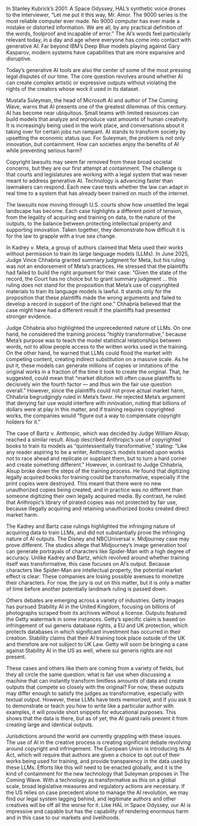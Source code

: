 In Stanley Kubrick’s 2001: A Space Odyssey, HAL’s synthetic voice drones to the Interviewer, “Let me put it this way, Mr. Amor. The 9000 series is the most reliable computer ever made. No 9000 computer has ever made a mistake or distorted information. We are all, by any practical definition of the words, foolproof and incapable of error.”  The AI’s words feel particularly relevant today, in a day and age where everyone has come into contact with generative AI. Far beyond IBM’s Deep Blue models playing against Gary Kasparov, modern systems have capabilities that are more expansive and disruptive.

Today’s generative AI tools are also the center of some of the most pressing legal disputes of our time. The core question revolves around whether AI can create complex artistic or expressive outputs without violating the rights of the creators whose work it used in its dataset.

Mustafa Suleyman, the head of Microsoft AI and author of The Coming Wave, warns that AI presents one of the greatest dilemmas of this century. AI has become near ubiquitous. Small teams with limited resources can build models that analyze and reproduce vast amounts of human creativity. It is increasingly being used in the work place, and conversations about it taking over for certain jobs run rampant. AI stands to transform society by upsetting the economic status quo. For Suleyman, the problem is not only innovation, but containment. How can societies enjoy the benefits of AI while preventing serious harm?

Copyright lawsuits may seem far removed from these broad societal concerns, but they are our first attempt at containment. The challenge is that courts and legislatures are working with a legal system that was never meant to address generative AI. Technology is advancing faster than lawmakers can respond. Each new case tests whether the law can adapt in real time to a system that has already been trained on much of the internet.

The lawsuits now moving through U.S. courts show how unsettled the legal landscape has become. Each case highlights a different point of tension, from the legality of acquiring and training on data, to the nature of the outputs, to the balance between protecting intellectual property and supporting innovation. Taken together, they demonstrate how difficult it is for the law to grapple with a true sea change.

In Kadrey v. Meta, a group of authors claimed that Meta used their works without permission to train its large language models (LLMs). In June 2025, Judge Vince Chhabria granted summary judgment for Meta, but his ruling was not an endorsement of Meta’s practices. He stressed that the plaintiffs had failed to build the right argument for their case: “Given the state of the record, the Court has no choice but to grant summary judgment … this ruling does not stand for the proposition that Meta’s use of copyrighted materials to train its language models is lawful. It stands only for the proposition that these plaintiffs made the wrong arguments and failed to develop a record in support of the right one.” Chhabria believed that the case might have had a different result if the plaintiffs had presented stronger evidence.

Judge Chhabria also highlighted the unprecedented nature of LLMs. On one hand, he considered the training process “highly transformative,” because Meta’s purpose was to teach the model statistical relationships between words, not to allow people access to the written works used in the training. On the other hand, he warned that LLMs could flood the market with competing content, creating indirect substitution on a massive scale. As he put it, these models can generate millions of copies or imitations of the original works in a fraction of the time it took to create the original. That, he suggested, could mean that “market dilution will often cause plaintiffs to decisively win the fourth factor — and thus win the fair use question overall.” However, since the plaintiffs could not prove actual market harm, Chhabria begrudgingly ruled in Meta’s favor. He rejected Meta’s argument that denying fair use would interfere with innovation, noting that billions of dollars were at play in this matter, and if training requires copyrighted works, the companies would “figure out a way to compensate copyright holders for it.”

The case of Bartz v. Anthropic, which was decided by Judge William Alsup, reached a similar result. Alsup described Anthropic’s use of copyrighted books to train its models as “quintessentially transformative,” stating: “Like any reader aspiring to be a writer, Anthropic’s models trained upon works not to race ahead and replicate or supplant them, but to turn a hard corner and create something different.” However, in contrast to Judge Chhabria, Alsup broke down the steps of the training process. He found that digitizing legally acquired books for training could be transformative, especially if the print copies were destroyed. This meant that there were no new unauthorized copies being created, and in practice was no different than someone digitizing their own legally acquired media. By contrast, he ruled that Anthropic’s library of pirated copies was not protected by fair use, because illegally acquiring and retaining unauthorized books created direct market harm. 

The Kadrey and Bartz case rulings highlighted the infringing nature of acquiring data to train LLMs, and did not substantially prove the infringing nature of AI outputs. The Disney and NBCUniversal v. Midjourney case may prove different. The studios allege that Midjourney’s image generation tool can generate portrayals of characters like Spider-Man with a high degree of accuracy. Unlike Kadrey and Bartz, which revolved around whether training itself was transformative, this case focuses on AI’s output. Because characters like Spider-Man are intellectual property, the potential market effect is clear: These companies are losing possible avenues to monetize their characters. For now, the jury is out on this matter, but it is only a matter of time before another potentially landmark ruling is passed down. 

Others debates are emerging across a variety of industries. Getty Images has pursued Stability AI in the United Kingdom, focusing on billions of photographs scraped from its archives without a license. Outputs featured the Getty watermark in some instances. Getty’s specific claim is based on infringement of sui generis database rights, a EU and UK protection, which protects databases in which significant investment has occurred in their creation. Stability claims that their AI training took place outside of the UK and therefore are not subject to UK Law. Getty will soon be bringing a case against Stability AI in the US as well, where sui generis rights are not present. 

These cases and others like them are coming from a variety of fields, but they all circle the same question: what is fair use when discussing a machine that can instantly transform limitless amounts of data and create outputs that compete so closely with the original? For now, these outputs may differ enough to satisfy the judges as transformative, especially with textual output. However, these LLMs have texts memorized, and if you ask it to demonstrate or teach you how to write like a particular author with examples, it will provide short snippets for educational purposes. This shows that the data is there, but as of yet, the AI guard rails prevent it from creating large and identical outputs. 

Jurisdictions around the world are currently grappling with these issues. The use of AI in the creative process is creating significant debate revolving around copyright and infringement. The European Union is introducing its AI Act, which will require that authors are given a choice to opt out of their works being used for training, and provide transparency in the data used by these LLMs. Efforts like this will need to be enacted globally, and it is the kind of containment for the new technology that Suleyman proposes in The Coming Wave. With a technology as transformative as this on a global scale, broad legislative measures and regulatory actions are necessary. If the US relies on case precedent alone to manage the AI revolution, we may find our legal system lagging behind, and legitimate authors and other creatives will be off all the worse for it. Like HAL in Space Odyssey, our AI is impressive and capable but has the capability of rendering enormous harm and in this case to our markets and livelihoods. 

 